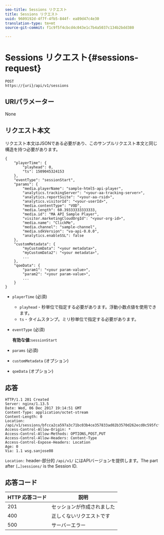 ```yaml
---
seo-title: Sessions リクエスト
title: Sessions リクエスト
uuid: 9609192d-4f7f-4fb5-844f- ea89d47c4e30
translation-type: tm+mt
source-git-commit: f1c9f5f4cbcd4c043e1c7b4a5037c134b2bdd380

---
```



# Sessions リクエスト{#sessions-request}

```
POST 
https://{uri}/api/v1/sessions
```

## URIパラメーター

None

## リクエスト本文

リクエスト本文はJSONである必要があり、このサンプルリクエスト本文と同じ構造を持つ必要があります。

```
{ 
    "playerTime": { 
        "playhead": 0, 
        "ts": 1509045324153 
    }, 
    "eventType": "sessionStart", 
    "params": { 
        "media.playerName": "sample-html5-api-player", 
        "analytics.trackingServer": "<your-aa-tracking-server>", 
        "analytics.reportSuite": "<your-aa-rsid>", 
        "analytics.visitorId": "<your-userId>", 
        "media.contentType": "VOD", 
        "media.length": 60.39333333333333, 
        "media.id": "MA API Sample Player", 
        "visitor.marketingCloudOrgId": "<your-org-id>", 
        "media.name": "ClickMe", 
        "media.channel": "sample-channel", 
        "media.sdkVersion": "va-api-0.0.0", 
        "analytics.enableSSL": false 
    }, 
    "customMetadata": { 
        "myCustomData": "<your metadata>", 
        "myCustomData2": "<your metadata>", 
        ... 
    }, 
    "qoeData": { 
        "param1": "<your param-value>", 
        "param2": "<your param-value>", 
        ... 
    } 
}
```

* `playerTime` (必須)
   * `playhead` - 秒単位で指定する必要があります。浮動小数点値を使用できます。
   * `ts` - タイムスタンプ。ミリ秒単位で指定する必要があります。
* `eventType` (必須)

   **有効な値:**`sessionStart`
* `params` (必須)
* `customMetadata` (オプション)
* `qoeData` (オプション)

## 応答

```
HTTP/1.1 201 Created 
Server: nginx/1.13.5 
Date: Wed, 06 Dec 2017 19:14:51 GMT 
Content-Type: application/octet-stream 
Content-Length: 0 
Location: /api/v1/sessions/bfcca2ca597a3c71bc03b4ce357833ad02b3570d262ecd0c595fcf8f2ae4df58 
Access-Control-Allow-Origin: * 
Access-Control-Allow-Methods: OPTIONS,POST,PUT 
Access-Control-Allow-Headers: Content-Type 
Access-Control-Expose-Headers: Location 
Age: 0 
Via: 1.1 wsg.sanjose08
```

`Location:` header-部分的 `/api/v1/` にはAPIバージョンを提供します。The part after `[…]sessions/` is the Session ID.

## 応答コード

| HTTP 応答コード | 説明 |
|---|---|
| 201 | セッションが作成されました |
| 400 | 正しくないリクエストです |
| 500 | サーバーエラー |


